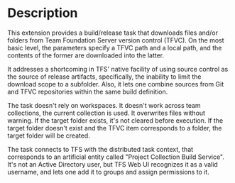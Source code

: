 # Description

This extension provides a build/release task that downloads files and/or folders from Team Foundation Server
version control (TFVC). On the most basic level, the parameters specify a TFVC path and a local path, and
the contents of the former are downloaded into the latter.

It addresses a shortcoming in TFS' native facility of using source control as the source of release artifacts,
specifically, the inability to limit the download scope to a subfolder. Also, it lets one combine
sources from Git and TFVC repositories within the same build definition.

The task doesn't rely on workspaces. It doesn't work across team collections, the current collection is used.
It overwrites files without warning. If the target folder exists, it's not cleared before execution. If the
target folder doesn't exist and the TFVC item corresponds to a folder, the target folder will be created.

The task connects to TFS with the distributed task context, that corresponds to an artificial entity
called "Project Collection Build Service". It's not an Active Directory user, but TFS Web UI recognizes it
as a valid username, and lets one add it to groups and assign permissions to it.
